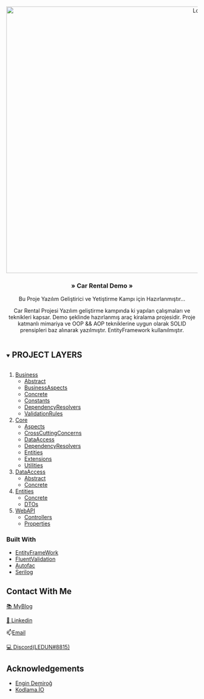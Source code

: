 <!-- PROJECT LOGO -->
<br />
<p align="center">
    <a href="https://github.com/github_username/repo_name">
        <img src="https://i.hizliresim.com/1yft7k.jpg" alt="Logo" width="1000" height="700">
    </a>

<bold><h3 align="center"> » Car Rental Demo »</h3></bold>

<p align="center">
    Bu Proje Yazılım Geliştirici ve Yetiştirme Kampı için Hazırlanmıştır...
    <br />
    
</p>
</p>

<p align="center">
    Car Rental Projesi Yazılım geliştirme kampında ki yapılan çalışmaları ve teknikleri kapsar. Demo şeklinde hazırlanmış araç kiralama projesidir. 
    Proje katmanlı mimariya ve OOP && AOP tekniklerine uygun olarak SOLID prensipleri baz alınarak yazılmıştır. EntityFramework kullanılmıştır.
    <br />
   
</p>
</p>





<!-- PROJECT LAYERS -->
<details open="open">
    <summary>
        <h2 style="display: inline-block">PROJECT LAYERS </h2>
    </summary>
    <ol>
        <li>
            <a href="#about-the-project">Business</a>
            <ul>
                <li><a href="https://github.com/TarikSogukpinar/CarRentalDemo/tree/master/Business/Abstract">Abstract</a></li>
                <li><a href="https://github.com/TarikSogukpinar/CarRentalDemo/tree/master/Business/BusinessAspects/Autofac">BusinessAspects</a></li>
                <li><a href="https://github.com/TarikSogukpinar/CarRentalDemo/tree/master/Business/Concrete">Concrete</a></li>
                <li><a href="https://github.com/TarikSogukpinar/CarRentalDemo/tree/master/Business/Constants">Constants</a></li>
                <li><a href="https://github.com/TarikSogukpinar/CarRentalDemo/tree/master/Business/DependencyResolvers/Autofac">DependencyResolvers</a></li>
                <li><a href="https://github.com/TarikSogukpinar/CarRentalDemo/tree/master/Business/ValidationRules/FluentValidation">ValidationRules</a></li>
            </ul>
        </li>
        <li>
            <a href="#about-the-project">Core</a>
            <ul>
                <li><a href="https://github.com/TarikSogukpinar/CarRentalDemo/tree/master/Core/Aspects/Autofac">Aspects</a></li>
                <li><a href="https://github.com/TarikSogukpinar/CarRentalDemo/tree/master/Core/CrossCuttingConcerns">CrossCuttingConcerns</a></li>
                <li><a href="https://github.com/TarikSogukpinar/CarRentalDemo/tree/master/Core/DataAccess">DataAccess</a></li>
                <li><a href="https://github.com/TarikSogukpinar/CarRentalDemo/tree/master/Core/DependencyResolvers">DependencyResolvers</a></li>
                <li><a href="https://github.com/TarikSogukpinar/CarRentalDemo/tree/master/Core/Entities">Entities</a></li>
                <li><a href="https://github.com/TarikSogukpinar/CarRentalDemo/tree/master/Core/Extensions">Extensions</a></li>
                <li><a href="https://github.com/TarikSogukpinar/CarRentalDemo/tree/master/Core/Utilities">Utilities</a></li>
            </ul>
        </li>
        <li>
            <a href="#about-the-project">DataAccess</a>
            <ul>
                <li><a href="https://github.com/TarikSogukpinar/CarRentalDemo/tree/master/DataAccess/Abstract">Abstract</a></li>
                <li><a href="https://github.com/TarikSogukpinar/CarRentalDemo/tree/master/DataAccess/Concrete/EntityFramework">Concrete</a></li>
            </ul>
        </li>
        <li>
            <a href="#about-the-project">Entities</a>
            <ul>
                <li><a href="https://github.com/TarikSogukpinar/CarRentalDemo/tree/master/Entities/Concrete">Concrete</a></li>
                <li><a href="https://github.com/TarikSogukpinar/CarRentalDemo/tree/master/Entities/DTOs">DTOs</a></li>
            </ul>
        </li>
        <li>
            <a href="#about-the-project">WebAPI</a>
            <ul>
                <li><a href="https://github.com/TarikSogukpinar/CarRentalDemo/tree/master/WebAPI/Controllers">Controllers</a></li>
                <li><a href="https://github.com/TarikSogukpinar/CarRentalDemo/tree/master/WebAPI/Properties">Properties</a></li>
            </ul>
        </li>
    </ol>
</details>



<!-- ABOUT THE PROJECT
## About The Project

[![Product Name Screen Shot][product-screenshot]](https://example.com)

Here's a blank template to get started:
**To avoid retyping too much info. Do a search and replace with your text editor for the following:**
`github_username`, `repo_name`, `twitter_handle`, `email`, `project_title`, `project_description` -->


### Built With

* [EntityFrameWork]()
* [FluentValidation]()
* [Autofac]()
* [Serilog]()





<!-- CONTACT -->
## Contact With Me

[&#128218; MyBlog](https://tariksogukpinar.medium.com)

[&#128221; Linkedin](https://www.linkedin.com/in/tar%C4%B1k-so%C4%9Fukp%C4%B1nar-82a495206/)


&#128235;<a href = "mailto: ledunv@protonmail.com">Email</a>

[&#128187; Discord(LEDUN#8815)]()




<!-- ACKNOWLEDGEMENTS -->
## Acknowledgements

* [Engin Demiroğ]()
* [Kodlama.İO]()

